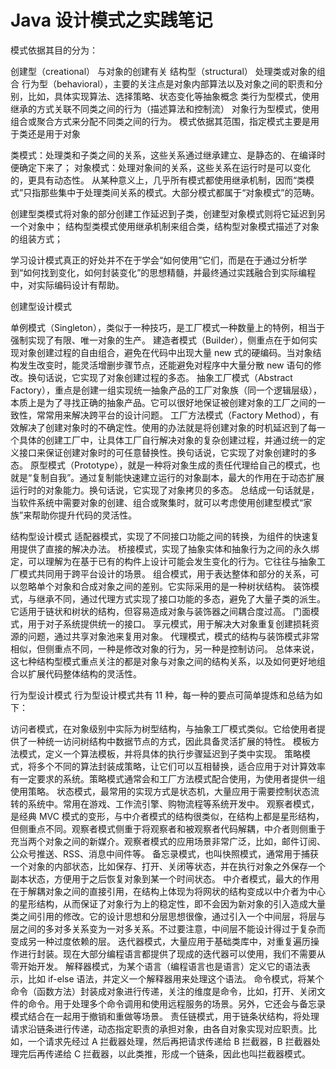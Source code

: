# Java 设计模式之实践笔记

模式依据其目的分为：

创建型（creational）
与对象的创建有关
结构型（structural）
处理类或对象的组合
行为型（behavioral），主要的关注点是对象内部算法以及对象之间的职责和分别，比如，具体实现算法、选择策略、状态变化等抽象概念
类行为型模式，使用继承的方式关联不同类之间的行为（描述算法和控制流）
对象行为型模式，使用组合或聚合方式来分配不同类之间的行为。
模式依据其范围，指定模式主要是用于类还是用于对象

类模式：处理类和子类之间的关系，这些关系通过继承建立、是静态的、在编译时便确定下来了；
对象模式：处理对象间的关系，这些关系在运行时是可以变化的，更具有动态性。
从某种意义上，几乎所有模式都使用继承机制，因而“类模式”只指那些集中于处理类间关系的模式。大部分模式都属于“对象模式”的范畴。

创建型类模式将对象的部分创建工作延迟到子类，创建型对象模式则将它延迟到另一个对象中； 结构型类模式使用继承机制来组合类，结构型对象模式描述了对象的组装方式；

学习设计模式真正的好处并不在于学会“如何使用”它们，而是在于通过分析学到“如何找到变化，如何封装变化”的思想精髓，并最终通过实践融合到实际编程中，对实际编码设计有帮助。

创建型设计模式

单例模式（Singleton），类似于一种技巧，是工厂模式一种数量上的特例，相当于强制实现了有限、唯一对象的生产。
建造者模式（Builder），侧重点在于如何实现对象创建过程的自由组合，避免在代码中出现大量 new 式的硬编码。当对象结构发生改变时，能灵活增删步骤节点，还能避免对程序中大量分散 new 语句的修改。换句话说，它实现了对象创建过程的多态。
抽象工厂模式（Abstract Factory），重点是创建一组实现统一抽象产品的工厂对象族（同一个逻辑层级），本质上是为了寻找正确的抽象产品。它可以很好地保证被创建对象的工厂之间的一致性，常常用来解决跨平台的设计问题。
工厂方法模式（Factory Method），有效解决了创建对象时的不确定性。使用的办法就是将创建对象的时机延迟到了每一个具体的创建工厂中，让具体工厂自行解决对象的复杂创建过程，并通过统一的定义接口来保证创建对象时的可任意替换性。换句话说，它实现了对象创建时的多态。
原型模式（Prototype），就是一种将对象生成的责任代理给自己的模式，也就是“复制自我”。通过复制能快速建立运行的对象副本，最大的作用在于动态扩展运行时的对象能力。换句话说，它实现了对象拷贝的多态。
总结成一句话就是，当软件系统中需要对象的创建、组合或聚集时，就可以考虑使用创建型模式“家族”来帮助你提升代码的灵活性。

结构型设计模式
适配器模式，实现了不同接口功能之间的转换，为组件的快速复用提供了直接的解决办法。
桥接模式，实现了抽象实体和抽象行为之间的永久绑定，可以理解为在基于已有的构件上设计可能会发生变化的行为。它往往与抽象工厂模式共同用于跨平台设计的场景。
组合模式，用于表达整体和部分的关系，可以忽略单个对象和合成对象之间的差别。它实际采用的是一种树状结构。
装饰模式，与继承不同，通过代理方式实现了接口功能的多态，避免了大量子类的派生。它适用于链状和树状的结构，但容易造成对象与装饰器之间耦合度过高。
门面模式，用于对子系统提供统一的接口。
享元模式，用于解决大对象重复创建损耗资源的问题，通过共享对象池来复用对象。
代理模式，模式的结构与装饰模式非常相似，但侧重点不同，一种是修改对象的行为，另一种是控制访问。
总体来说，这七种结构型模式重点关注的都是对象与对象之间的结构关系，以及如何更好地组合以扩展代码整体结构的灵活性。

行为型设计模式
行为型设计模式共有 11 种，每一种的要点可简单提炼和总结为如下：

访问者模式，在对象级别中实际为树型结构，与抽象工厂模式类似。它给使用者提供了一种统一访问树结构中数据节点的方式，因此具备灵活扩展的特性。
模板方法模式，定义一个算法模板，并将具体的执行步骤延迟到子类中实现。
策略模式，将多个不同的算法封装成策略，让它们可以互相替换，适合应用于对计算效率有一定要求的系统。策略模式通常会和工厂方法模式配合使用，为使用者提供一组使用策略。
状态模式，最常用的实现方式是状态机，大量应用于需要控制状态流转的系统中。常用在游戏、工作流引擎、购物流程等系统开发中。
观察者模式，是经典 MVC 模式的变形，与中介者模式的结构很类似，在结构上都是星形结构，但侧重点不同。观察者模式侧重于将观察者和被观察者代码解耦，中介者则侧重于充当两个对象之间的新媒介。观察者模式的应用场景非常广泛，比如，邮件订阅、公众号推送、RSS、消息中间件等。
备忘录模式，也叫快照模式，通常用于捕获一个对象的内部状态，比如保存、打开、关闭等状态，并在执行对象之外保存一个副本状态，方便用于之后恢复对象到某一个时间状态。
中介者模式，最大的作用在于解耦对象之间的直接引用，在结构上体现为将网状的结构变成以中介者为中心的星形结构，从而保证了对象行为上的稳定性，即不会因为新对象的引入造成大量类之间引用的修改。它的设计思想和分层思想很像，通过引入一个中间层，将层与层之间的多对多关系变为一对多关系。不过要注意，中间层不能设计得过于复杂而变成另一种过度依赖的层。
迭代器模式，大量应用于基础类库中，对重复遍历操作进行封装。现在大部分编程语言都提供了现成的迭代器可以使用，我们不需要从零开始开发。
解释器模式，为某个语言（编程语言也是语言）定义它的语法表示，比如 if-else 语法，并定义一个解释器用来处理这个语法。
命令模式，将某个命令（函数方法）封装成对象进行传递，关注的维度是命令，比如，打开、关闭文件的命令。用于处理多个命令调用和使用远程服务的场景。另外，它还会与备忘录模式结合在一起用于撤销和重做等场景。
责任链模式，用于链条状结构，将处理请求沿链条进行传递，动态指定职责的承担对象，由各自对象实现对应职责。比如，一个请求先经过 A 拦截器处理，然后再把请求传递给 B 拦截器，B 拦截器处理完后再传递给 C 拦截器，以此类推，形成一个链条，因此也叫拦截器模式。